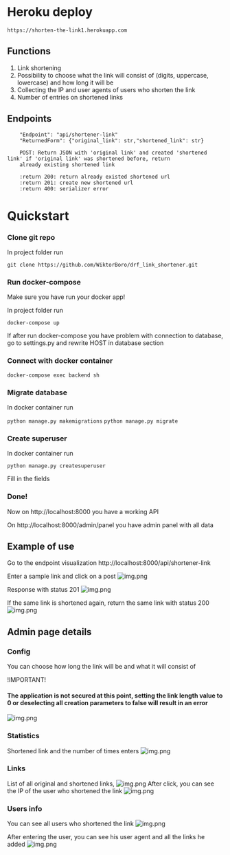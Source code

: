 # Heroku deploy

`https://shorten-the-link1.herokuapp.com`

## Functions

1. Link shortening
2. Possibility to choose what the link will consist of (digits, uppercase, lowercase) and how long it will be
3. Collecting the IP and user agents of users who shorten the link
4. Number of entries on shortened links

## Endpoints 
```
    "Endpoint": "api/shortener-link"
    "ReturnedForm": {"original_link": str,"shortened_link": str}

    POST: Return JSON with 'original link' and created 'shortened link' if 'original link' was shortened before, return
    already existing shortened link

    :return 200: return already existed shortened url
    :return 201: create new shortened url
    :return 400: serializer error
```


# Quickstart

### Clone git repo

In project folder run

`git clone https://github.com/WiktorBoro/drf_link_shortener.git`

### Run docker-compose
Make sure you have run your docker app!

In project folder run

`docker-compose up`

If after run docker-compose you have problem with connection to database, go to settings.py and rewrite HOST in database section

### Connect with docker container

`docker-compose exec backend sh`

### Migrate database
In docker container run

`python manage.py makemigrations`
`python manage.py migrate`

### Create superuser
In docker container run

`python manage.py createsuperuser`

Fill in the fields

### Done!

Now on 
http://localhost:8000
you have a working API

On 
http://localhost:8000/admin/panel
you have admin panel with all data

## Example of use

Go to the endpoint visualization
http://localhost:8000/api/shortener-link

Enter a sample link and click on a post
![img.png](readmeimages/img.png)

Response with status 201
![img.png](readmeimages/img_1.png)

If the same link is shortened again, return the same link with status 200
![img.png](readmeimages/img_2.png)

## Admin page details

### Config 

You can choose how long the link will be and what it will consist of

!IMPORTANT!

#### The application is not secured at this point, setting the link length value to 0 or deselecting all creation parameters to false will result in an error
![img.png](readmeimages/img_3.png)

### Statistics 
Shortened link and the number of times enters
![img.png](readmeimages/img_4.png)

### Links 
List of all original and shortened links, 
![img.png](readmeimages/img_5.png)
After click, you can see the IP of the user who shortened the link
![img.png](readmeimages/img_6.png)

### Users info
You can see all users who shortened the link
![img.png](readmeimages/img_8.png)

After entering the user, you can see his user agent and all the links he added
![img.png](readmeimages/img_7.png)